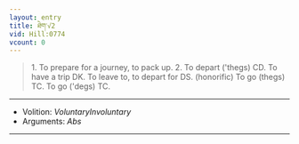 ```yaml
---
layout: entry
title: ཐེག་√2
vid: Hill:0774
vcount: 0
---
```

> 1\. To prepare for a journey, to pack up\. 2\. To depart ('thegs) CD\. To have a trip DK\. To leave to, to depart for DS\. (honorific) To go (thegs) TC\. To go ('degs) TC\.

---
* Volition: _VoluntaryInvoluntary_
* Arguments: _Abs_

---

